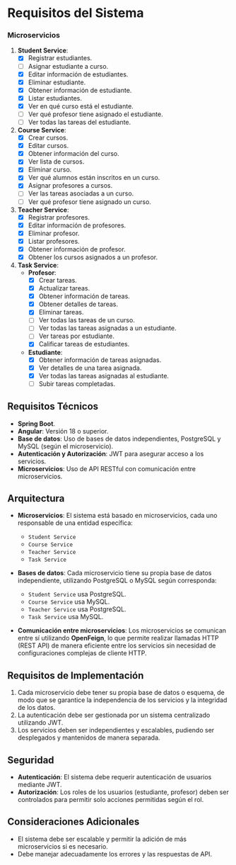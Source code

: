 # Requisitos del Sistema

### Microservicios

1. **Student Service**:
    - [x] Registrar estudiantes.
    - [ ] Asignar estudiante a curso.
    - [x] Editar información de estudiantes.
    - [x] Eliminar estudiante.
    - [x] Obtener información de estudiante.
    - [x] Listar estudiantes.
    - [x] Ver en qué curso está el estudiante.
    - [ ] Ver qué profesor tiene asignado el estudiante.
    - [ ] Ver todas las tareas del estudiante.

2. **Course Service**:
    - [x] Crear cursos.
    - [x] Editar cursos.
    - [x] Obtener información del curso.
    - [x] Ver lista de cursos.
    - [x] Eliminar curso.
    - [x] Ver qué alumnos están inscritos en un curso.
    - [x] Asignar profesores a cursos.
    - [ ] Ver las tareas asociadas a un curso.
    - [ ] Ver qué profesor tiene asignado un curso.

3. **Teacher Service**:
    - [x] Registrar profesores.
    - [x] Editar información de profesores.
    - [x] Eliminar profesor.
    - [x] Listar profesores.
    - [x] Obtener información de profesor.
    - [x] Obtener los cursos asignados a un profesor.

4. **Task Service**:
    - **Profesor**:
        - [x] Crear tareas.
        - [x] Actualizar tareas.
        - [x] Obtener información de tareas.
        - [x] Obtener detalles de tareas.
        - [x] Eliminar tareas.
        - [ ] Ver todas las tareas de un curso.
        - [ ] Ver todas las tareas asignadas a un estudiante.
        - [ ] Ver tareas por estudiante.
        - [x] Calificar tareas de estudiantes.

    - **Estudiante**:
        - [x] Obtener información de tareas asignadas.
        - [x] Ver detalles de una tarea asignada.
        - [x] Ver todas las tareas asignadas al estudiante.
        - [ ] Subir tareas completadas.

## Requisitos Técnicos

- **Spring Boot**.
- **Angular**: Versión 18 o superior.
- **Base de datos**: Uso de bases de datos independientes, PostgreSQL y MySQL (según el microservicio).
- **Autenticación y Autorización**: JWT para asegurar acceso a los servicios.
- **Microservicios**: Uso de API RESTful con comunicación entre microservicios.

## Arquitectura

- **Microservicios**: El sistema está basado en microservicios, cada uno responsable de una entidad específica:
    - `Student Service`
    - `Course Service`
    - `Teacher Service`
    - `Task Service`

- **Bases de datos**: Cada microservicio tiene su propia base de datos independiente, utilizando PostgreSQL o MySQL según corresponda:
    - `Student Service` usa PostgreSQL.
    - `Course Service` usa MySQL.
    - `Teacher Service` usa PostgreSQL.
    - `Task Service` usa MySQL.

- **Comunicación entre microservicios**: Los microservicios se comunican entre sí utilizando **OpenFeign**, lo que permite realizar llamadas HTTP (REST API) de manera eficiente entre los servicios sin necesidad de configuraciones complejas de cliente HTTP.

## Requisitos de Implementación

1. Cada microservicio debe tener su propia base de datos o esquema, de modo que se garantice la independencia de los servicios y la integridad de los datos.
2. La autenticación debe ser gestionada por un sistema centralizado utilizando JWT.
3. Los servicios deben ser independientes y escalables, pudiendo ser desplegados y mantenidos de manera separada.

## Seguridad

- **Autenticación**: El sistema debe requerir autenticación de usuarios mediante JWT.
- **Autorización**: Los roles de los usuarios (estudiante, profesor) deben ser controlados para permitir solo acciones permitidas según el rol.

## Consideraciones Adicionales

- El sistema debe ser escalable y permitir la adición de más microservicios si es necesario.
- Debe manejar adecuadamente los errores y las respuestas de API.
